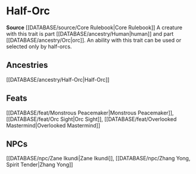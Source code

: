 ﻿---
id: '86'
name: Half-Orc
rarity: Common
source: '[[DATABASE/source/Core Rulebook|Core Rulebook]]'
trait:
- Half-Orc
type: Trait

---
# Half-Orc

**Source** [[DATABASE/source/Core Rulebook|Core Rulebook]] 
A creature with this trait is part [[DATABASE/ancestry/Human|human]] and part [[DATABASE/ancestry/Orc|orc]]. An ability with this trait can be used or selected only by half-orcs.

## Ancestries

[[DATABASE/ancestry/Half-Orc|Half-Orc]]

## Feats

[[DATABASE/feat/Monstrous Peacemaker|Monstrous Peacemaker]], [[DATABASE/feat/Orc Sight|Orc Sight]], [[DATABASE/feat/Overlooked Mastermind|Overlooked Mastermind]]

## NPCs

[[DATABASE/npc/Zane Ikundi|Zane Ikundi]], [[DATABASE/npc/Zhang Yong, Spirit Tender|Zhang Yong]]